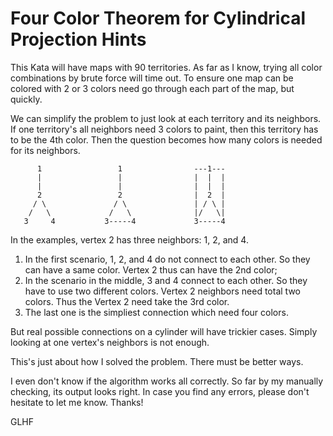 # Four Color Theorem for Cylindrical Projection Hints

This Kata will have maps with 90 territories. As far as I know, trying all color combinations by brute force will time out. To ensure one map can be colored with 2 or 3 colors need go through each part of the map, but quickly.

We can simplify the problem to just look at each territory and its neighbors. If one territory's all neighbors need 3 colors to paint, then this territory has to be the 4th color. Then the question becomes how many colors is needed for its neighbors.
```
      1                 1                ---1---
      |                 |                |  |  |
      |                 |                |  |  |
      2                 2                |  2  |
     / \               / \               | / \ |
    /   \             /   \              |/   \|
   3     4           3-----4             3-----4

```
In the examples, vertex 2 has three neighbors: 1, 2, and 4.
1. In the first scenario, 1, 2, and 4 do not connect to each other. So they can have a same color. Vertex 2 thus can have the 2nd color;
1. In the scenario in the middle, 3 and 4 connect to each other. So they have to use two different colors. Vertex 2 neighbors need total two colors. Thus the Vertex 2 need take the 3rd color.
1. The last one is the simpliest connection which need four colors. 

But real possible connections on a cylinder will have trickier cases. Simply looking at one vertex's neighbors is not enough. 

This's just about how I solved the problem. There must be better ways. 

I even don't know if the algorithm works all correctly. So far by my manually checking, its output looks right. In case you find any errors, please don't hesitate to let me know. Thanks!

GLHF
